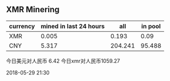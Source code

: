 ## XMR Minering

|currency|mined in last 24 hours|all|in pool|
|---|---|---|---|
|XMR|0.005|0.193|0.09|
|CNY|5.317|204.241|95.488|

今日美元对人民币 6.42	今日xmr对人民币1059.27


2018-05-29 21:30